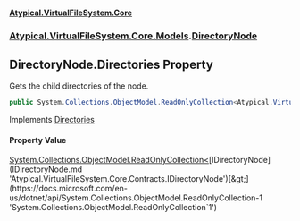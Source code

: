 #### [Atypical.VirtualFileSystem.Core](VirtualFileSystem.md 'VirtualFileSystem')
### [Atypical.VirtualFileSystem.Core.Models](VirtualFileSystem.md#Atypical.VirtualFileSystem.Core.Models 'Atypical.VirtualFileSystem.Core.Models').[DirectoryNode](DirectoryNode.md 'Atypical.VirtualFileSystem.Core.Models.DirectoryNode')

## DirectoryNode.Directories Property

Gets the child directories of the node.

```csharp
public System.Collections.ObjectModel.ReadOnlyCollection<Atypical.VirtualFileSystem.Core.Contracts.IDirectoryNode> Directories { get; }
```

Implements [Directories](IDirectoryNode.Directories.md 'Atypical.VirtualFileSystem.Core.Contracts.IDirectoryNode.Directories')

#### Property Value
[System.Collections.ObjectModel.ReadOnlyCollection&lt;](https://docs.microsoft.com/en-us/dotnet/api/System.Collections.ObjectModel.ReadOnlyCollection-1 'System.Collections.ObjectModel.ReadOnlyCollection`1')[IDirectoryNode](IDirectoryNode.md 'Atypical.VirtualFileSystem.Core.Contracts.IDirectoryNode')[&gt;](https://docs.microsoft.com/en-us/dotnet/api/System.Collections.ObjectModel.ReadOnlyCollection-1 'System.Collections.ObjectModel.ReadOnlyCollection`1')